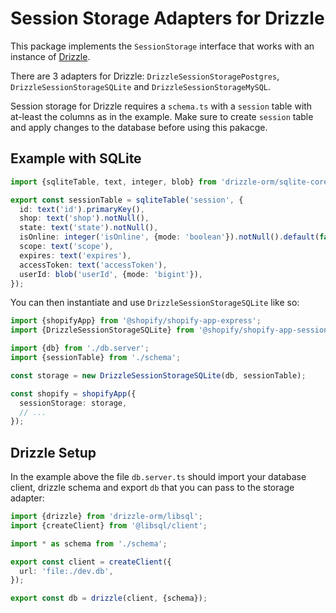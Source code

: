 # Session Storage Adapters for Drizzle

This package implements the `SessionStorage` interface that works with an instance of [Drizzle](https://orm.drizzle.team).

There are 3 adapters for Drizzle: `DrizzleSessionStoragePostgres`, `DrizzleSessionStorageSQLite` and `DrizzleSessionStorageMySQL`. 

Session storage for Drizzle requires a `schema.ts` with a `session` table with at-least the columns as in the example. Make sure to create `session` table and apply changes to the database before using this pakacge.

## Example with SQLite

```ts
import {sqliteTable, text, integer, blob} from 'drizzle-orm/sqlite-core';

export const sessionTable = sqliteTable('session', {
  id: text('id').primaryKey(),
  shop: text('shop').notNull(),
  state: text('state').notNull(),
  isOnline: integer('isOnline', {mode: 'boolean'}).notNull().default(false),
  scope: text('scope'),
  expires: text('expires'),
  accessToken: text('accessToken'),
  userId: blob('userId', {mode: 'bigint'}),
});
```

You can then instantiate and use `DrizzleSessionStorageSQLite` like so:

```ts
import {shopifyApp} from '@shopify/shopify-app-express';
import {DrizzleSessionStorageSQLite} from '@shopify/shopify-app-session-storage-drizzle';

import {db} from './db.server';
import {sessionTable} from './schema';

const storage = new DrizzleSessionStorageSQLite(db, sessionTable);

const shopify = shopifyApp({
  sessionStorage: storage,
  // ...
});
```

## Drizzle Setup

In the example above the file `db.server.ts` should import your database client, drizzle schema and export `db` that you can pass to the storage adapter:

```ts
import {drizzle} from 'drizzle-orm/libsql';
import {createClient} from '@libsql/client';

import * as schema from './schema';

export const client = createClient({
  url: 'file:./dev.db',
});

export const db = drizzle(client, {schema});
```
